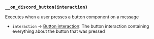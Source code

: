 ### `__on_discord_button(interaction)`

Executes when a user presses a button component on a message

* `interaction` -> [Button interaction](/values/interactions/button-interaction.md): The button interaction containing everything about the button that was pressed
